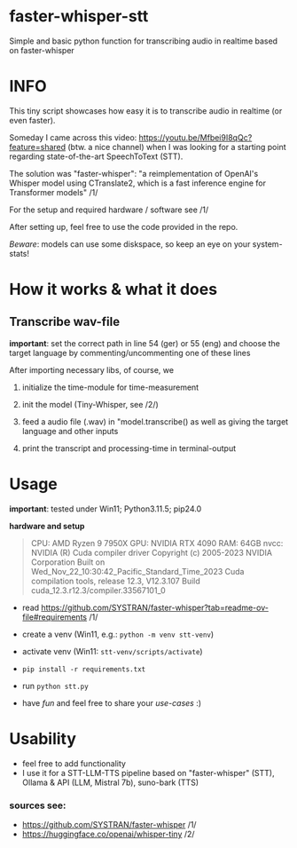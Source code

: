 # faster-whisper-stt
 Simple and basic python function for transcribing audio in realtime based on faster-whisper

# INFO 

This tiny script showcases how easy it is to transcribe audio in realtime (or even faster).

Someday I came across this video: https://youtu.be/Mfbei9I8qQc?feature=shared (btw. a nice channel) when I was looking for a starting point regarding state-of-the-art SpeechToText (STT).

The solution was "faster-whisper":
"a reimplementation of OpenAI's Whisper model using CTranslate2, which is a fast inference engine for Transformer models" /1/

For the setup and required hardware / software see /1/

After setting up, feel free to use the code provided in the repo.

*Beware*: models can use some diskspace, so keep an eye on your system-stats!

# How it works & what it does
## Transcribe wav-file
**important**: set the correct path in line 54 (ger) or 55 (eng) and choose the target language by commenting/uncommenting one of these lines

After importing necessary libs, of course, we

1. initialize the time-module for time-measurement

2. init the model (Tiny-Whisper, see /2/)

3. feed a audio file (.wav) in "model.transcribe() as well as giving the target language and other inputs 

4. print the transcript and processing-time in terminal-output

# Usage
**important**: tested under Win11; Python3.11.5; pip24.0

**hardware and setup**
> CPU: AMD Ryzen 9 7950X
GPU: NVIDIA RTX 4090
RAM: 64GB
nvcc: NVIDIA (R) Cuda compiler driver
Copyright (c) 2005-2023 NVIDIA Corporation
Built on Wed_Nov_22_10:30:42_Pacific_Standard_Time_2023
Cuda compilation tools, release 12.3, V12.3.107
Build cuda_12.3.r12.3/compiler.33567101_0

- read https://github.com/SYSTRAN/faster-whisper?tab=readme-ov-file#requirements /1/

- create a venv (Win11, e.g.: `python -m venv stt-venv`)

- activate venv (Win11: `stt-venv/scripts/activate`)

- `pip install -r requirements.txt`

- run `python stt.py`

- have *fun* and feel free to share your *use-cases* :) 

# Usability 
- feel free to add functionality
- I use it for a STT-LLM-TTS pipeline based on "faster-whisper" (STT), Ollama & API (LLM, Mistral 7b), suno-bark (TTS)

### sources see:
-  https://github.com/SYSTRAN/faster-whisper /1/
-  https://huggingface.co/openai/whisper-tiny /2/